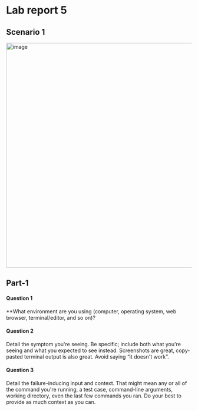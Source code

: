 # Lab report 5
## Scenario 1
<img width="611" alt="image" src="https://github.com/ZhenchengLin/Lab5/assets/130115215/f0b876f1-bcb0-450a-ad08-739162e2332d"> 

## Part-1
#### Question 1
**What environment are you using (computer, operating system, web browser, terminal/editor, and so on)?

#### Question 2
Detail the symptom you're seeing. Be specific; include both what you're seeing and what you expected to see instead. Screenshots are great, copy-pasted terminal output is also great. Avoid saying “it doesn't work”.
#### Question 3
Detail the failure-inducing input and context. That might mean any or all of the command you're running, a test case, command-line arguments, working directory, even the last few commands you ran. Do your best to provide as much context as you can.


